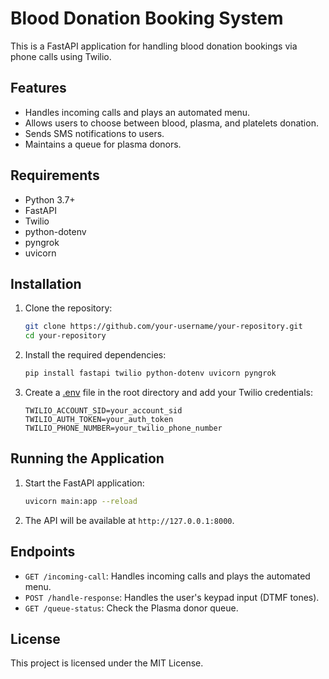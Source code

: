 # Blood Donation Booking System

This is a FastAPI application for handling blood donation bookings via phone calls using Twilio.

## Features

- Handles incoming calls and plays an automated menu.
- Allows users to choose between blood, plasma, and platelets donation.
- Sends SMS notifications to users.
- Maintains a queue for plasma donors.

## Requirements

- Python 3.7+
- FastAPI
- Twilio
- python-dotenv
- pyngrok
- uvicorn

## Installation

1. Clone the repository:
    ```sh
    git clone https://github.com/your-username/your-repository.git
    cd your-repository
    ```

2. Install the required dependencies:
    ```sh
    pip install fastapi twilio python-dotenv uvicorn pyngrok
    ```

3. Create a [.env](http://_vscodecontentref_/0) file in the root directory and add your Twilio credentials:
    ```
    TWILIO_ACCOUNT_SID=your_account_sid
    TWILIO_AUTH_TOKEN=your_auth_token
    TWILIO_PHONE_NUMBER=your_twilio_phone_number
    ```

## Running the Application

1. Start the FastAPI application:
    ```sh
    uvicorn main:app --reload
    ```

2. The API will be available at `http://127.0.0.1:8000`.

## Endpoints

- `GET /incoming-call`: Handles incoming calls and plays the automated menu.
- `POST /handle-response`: Handles the user's keypad input (DTMF tones).
- `GET /queue-status`: Check the Plasma donor queue.

## License

This project is licensed under the MIT License.
